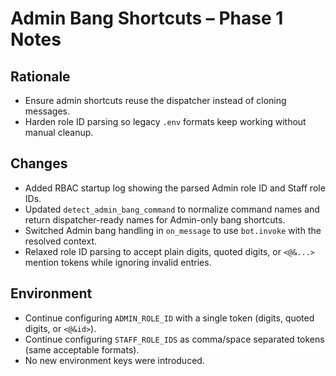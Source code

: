 # Admin Bang Shortcuts – Phase 1 Notes

## Rationale
- Ensure admin shortcuts reuse the dispatcher instead of cloning messages.
- Harden role ID parsing so legacy `.env` formats keep working without manual cleanup.

## Changes
- Added RBAC startup log showing the parsed Admin role ID and Staff role IDs.
- Updated `detect_admin_bang_command` to normalize command names and return dispatcher-ready names for Admin-only bang shortcuts.
- Switched Admin bang handling in `on_message` to use `bot.invoke` with the resolved context.
- Relaxed role ID parsing to accept plain digits, quoted digits, or `<@&...>` mention tokens while ignoring invalid entries.

## Environment
- Continue configuring `ADMIN_ROLE_ID` with a single token (digits, quoted digits, or `<@&id>`).
- Continue configuring `STAFF_ROLE_IDS` as comma/space separated tokens (same acceptable formats).
- No new environment keys were introduced.
